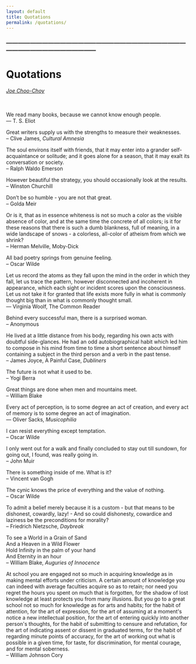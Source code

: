 ```yaml
---
layout: default
title: Quotations
permalink: /quotations/
---
```


### —————————————————————————————————————————————
# Quotations 
<i><a href="https://jchooch.github.io/"> Joe Choo-Choy </a></i><br>
<br>
<br>
<p>
We read many books, because we cannot know enough people.<br>
― T. S. Eliot
</p>
<p>
Great writers supply us with the strengths to measure their weaknesses.<br>
– Clive James, <i>Cultural Amnesia</i>
</p>
<p>
The soul environs itself with friends, that it may enter into a grander self-acquaintance or solitude; and it goes alone for a season, that it may exalt its conversation or society.<br>
– Ralph Waldo Emerson
</p>
<p>
However beautiful the strategy, you should occasionally look at the results.<br>
– Winston Churchill
</p>
<p>
Don’t be so humble - you are not that great.<br>
– Golda Meir
</p>
<p>
Or is it, that as in essence whiteness is not so much a color as the visible absence of color, and at the same time the concrete of all colors; is it for these reasons that there is such a dumb blankness, full of meaning, in a wide landscape of snows - a colorless, all-color of atheism from which we shrink?<br>
– Herman Melville, Moby-Dick
</p>
<p>
All bad poetry springs from genuine feeling.<br>
– Oscar Wilde
</p>
<p>
Let us record the atoms as they fall upon the mind in the order in which they fall, let us trace the pattern, however disconnected and incoherent in appearance, which each sight or incident scores upon the consciousness. Let us not take it for granted that life exists more fully in what is commonly thought big than in what is commonly thought small.<br>
― Virginia Woolf, The Common Reader
</p>
<p>
Behind every successful man, there is a surprised woman.<br>
– Anonymous
</p>
<p>
He lived at a little distance from his body, regarding his own acts with doubtful side-glances. He had an odd autobiographical habit which led him to compose in his mind from time to time a short sentence about himself containing a subject in the third person and a verb in the past tense.<br>
– James Joyce, A Painful Case, <i>Dubliners</i>
</p>
<p>
The future is not what it used to be.<br>
– Yogi Berra
</p>
<p>
Great things are done when men and mountains meet.<br>
– William Blake
</p>
<p>
Every act of perception, is to some degree an act of creation, and every act of memory is to some degree an act of imagination.<br>
― Oliver Sacks, <i>Musicophilia</i>
</p>
<p>
I can resist everything except temptation.<br>
– Oscar Wilde
</p>
<p>
I only went out for a walk and finally concluded to stay out till sundown, for going out, I found, was really going in.<br>
– John Muir
</p>
<p>
There is something inside of me. What is it?<br>
– Vincent van Gogh
</p>
<p>
The cynic knows the price of everything and the value of nothing.<br>
– Oscar Wilde
</p>
<p>
To admit a belief merely because it is a custom - but that means to be dishonest, cowardly, lazy! - And so could dishonesty, cowardice and laziness be the preconditions for morality?<br>
– Friedrich Nietzsche, <i>Daybreak</i>
</p>
<p>
To see a World in a Grain of Sand<br>
And a Heaven in a Wild Flower<br>
Hold Infinity in the palm of your hand<br>
And Eternity in an hour<br>
– William Blake, <i>Auguries of Innocence</i>
</p>
<p>
At school you are engaged not so much in acquiring knowledge as in making mental efforts under criticism. A certain amount of knowledge you can indeed with average faculties acquire so as to retain; nor need you regret the hours you spent on much that is forgotten, for the shadow of lost knowledge at least protects you from many illusions. But you go to a great school not so much for knowledge as for arts and habits; for the habit of attention, for the art of expression, for the art of assuming at a moment's notice a new intellectual position, for the art of entering quickly into another person's thoughts, for the habit of submitting to censure and refutation, for the art of indicating assent or dissent in graduated terms, for the habit of regarding minute points of accuracy, for the art of working out what is possible in a given time, for taste, for discrimination, for mental courage, and for mental soberness.<br>
– William Johnson Cory
</p>


